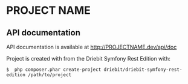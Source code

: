 PROJECT NAME
============

API documentation
-----------------

API documentation is available at http://PROJECTNAME.dev/api/doc


Project is created with from the Driebit Symfony Rest Edition with:

```
$  php composer.phar create-project driebit/driebit-symfony-rest-edition /path/to/project
```

